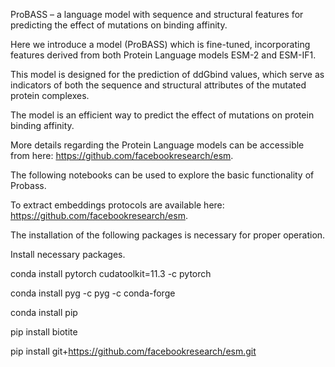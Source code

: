 ﻿ProBASS – a language model with sequence and structural features for predicting the effect of mutations on binding affinity.

Here we introduce a model (ProBASS) which is fine-tuned, incorporating features derived from both Protein Language models ESM-2 and ESM-IF1.

This model is designed for the prediction of ddGbind values, which serve as indicators of both the sequence and structural attributes of the mutated protein complexes.

The model is an efficient way to predict the effect of mutations on protein binding affinity. 

More details regarding the Protein Language models can be accessible from here: https://github.com/facebookresearch/esm.

The following notebooks can be used to explore the basic functionality of Probass.

To extract embeddings protocols are available here: https://github.com/facebookresearch/esm.

The installation of the following packages is necessary for proper operation. 


Install necessary packages.

conda install pytorch cudatoolkit=11.3 -c pytorch

conda install pyg -c pyg -c conda-forge

conda install pip

pip install biotite

pip install git+https://github.com/facebookresearch/esm.git

